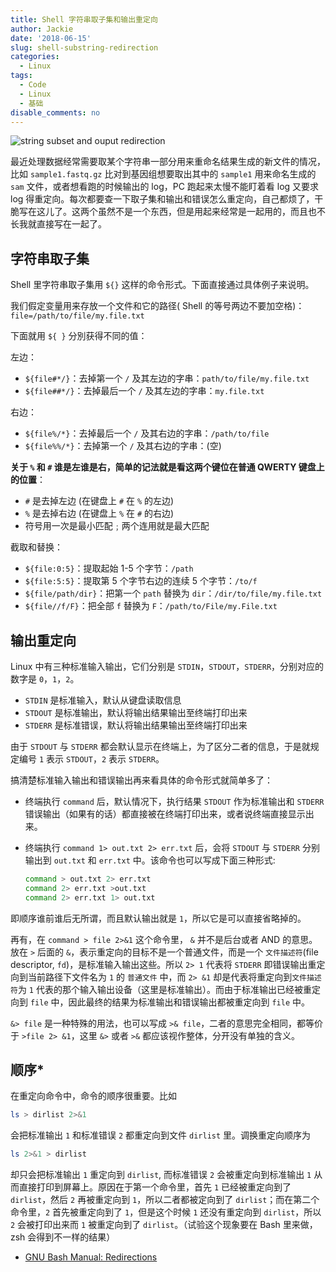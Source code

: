```yaml
---
title: Shell 字符串取子集和输出重定向
author: Jackie
date: '2018-06-15'
slug: shell-substring-redirection
categories:
  - Linux
tags:
  - Code
  - Linux
  - 基础
disable_comments: no
---
```


![string subset and ouput redirection](/post/2018-06-15-shell-substring-redirection_files/screenshot_2018-06-15_10-22-22.png)


最近处理数据经常需要取某个字符串一部分用来重命名结果生成的新文件的情况，比如 `sample1.fastq.gz` 比对到基因组想要取出其中的 `sample1` 用来命名生成的 `sam` 文件，或者想看跑的时候输出的 log，PC 跑起来太慢不能盯着看  log 又要求 log 得重定向。每次都要查一下取子集和输出和错误怎么重定向，自己都烦了，干脆写在这儿了。这两个虽然不是一个东西，但是用起来经常是一起用的，而且也不长我就直接写在一起了。

## 字符串取子集

Shell 里字符串取子集用 `${}` 这样的命令形式。下面直接通过具体例子来说明。

我们假定变量用来存放一个文件和它的路径( Shell 的等号两边不要加空格)： `file=/path/to/file/my.file.txt`

下面就用 `${ }` 分別获得不同的值：

左边：

- `${file#*/}`：去掉第一个 `/` 及其左边的字串：`path/to/file/my.file.txt`
- `${file##*/}`：去掉最后一个 `/` 及其左边的字串：`my.file.txt`

右边：

- `${file%/*}`：去掉最后一个 `/` 及其右边的字串：`/path/to/file`
- `${file%%/*}`：去掉第一个 `/` 及其右边的字串：(空)

__关于 `%` 和 `#` 谁是左谁是右，简单的记法就是看这两个键位在普通 QWERTY 键盘上的位置__：

- `#`  是去掉左边 (在键盘上 `#` 在 `%` 的左边)
- `%` 是去掉右边 (在键盘上 `%` 在 `#` 的右边)
- 符号用一次是最小匹配﹔两个连用就是最大匹配

截取和替换：

- `${file:0:5}`：提取起始 1-5 个字节：`/path`
- `${file:5:5}`：提取第 5 个字节右边的连续 5 个字节：`/to/f`
- `${file/path/dir}`：把第一个 `path` 替换为 `dir`：`/dir/to/file/my.file.txt`
- `${file//f/F}`：把全部 `f` 替换为 `F`：`/path/to/File/my.File.txt`


## 输出重定向

Linux 中有三种标准输入输出，它们分别是 `STDIN`，`STDOUT`，`STDERR`，分别对应的数字是 `0`，`1`，`2`。

- `STDIN` 是标准输入，默认从键盘读取信息
- `STDOUT` 是标准输出，默认将输出结果输出至终端打印出来
- `STDERR` 是标准错误，默认将输出结果输出至终端打印出来

由于 `STDOUT` 与 `STDERR` 都会默认显示在终端上，为了区分二者的信息，于是就规定编号 `1` 表示 `STDOUT`，`2` 表示 `STDERR`。

搞清楚标准输入输出和错误输出再来看具体的命令形式就简单多了：

- 终端执行 `command` 后，默认情况下，执行结果 `STDOUT` 作为标准输出和 `STDERR` 错误输出（如果有的话）都直接被在终端打印出来，或者说终端直接显示出来。

- 终端执行 `command 1> out.txt 2> err.txt` 后，会将 `STDOUT` 与 `STDERR` 分别输出到 `out.txt` 和 `err.txt` 中。该命令也可以写成下面三种形式:
    ```bash
    command > out.txt 2> err.txt
    command 2> err.txt >out.txt
    command 2> err.txt 1> out.txt
    ```
即顺序谁前谁后无所谓，而且默认输出就是 `1`，所以它是可以直接省略掉的。

再有，在 `command > file 2>&1` 这个命令里， `&` 并不是后台或者 AND 的意思。放在 `>` 后面的 `&`，表示重定向的目标不是一个普通文件，而是一个 `文件描述符`(file descriptor, `fd`)，是标准输入输出这些。所以 `2> 1` 代表将 `STDERR` 即错误输出重定向到当前路径下文件名为 `1` 的 `普通文件` 中，而 `2> &1` 却是代表将重定向到`文件描述符`为 `1` 代表的那个输入输出设备（这里是标准输出）。而由于标准输出已经被重定向到 `file` 中，因此最终的结果为标准输出和错误输出都被重定向到 `file` 中。

`&> file` 是一种特殊的用法，也可以写成 `>& file`，二者的意思完全相同，都等价于 `>file 2> &1`，这里 `&>` 或者 `>&` 都应该视作整体，分开没有单独的含义。


## **顺序***

在重定向命令中，命令的顺序很重要。比如

```bash
ls > dirlist 2>&1
```

会把标准输出 `1` 和标准错误 `2` 都重定向到文件 `dirlist` 里。调换重定向顺序为

```bash
ls 2>&1 > dirlist
```

却只会把标准输出 `1` 重定向到 `dirlist`, 而标准错误 `2` 会被重定向到标准输出 `1` 从而直接打印到屏幕上。原因在于第一个命令里，首先 `1` 已经被重定向到了 `dirlist`，然后 `2` 再被重定向到 `1`，所以二者都被定向到了 `dirlist`；而在第二个命令里，`2` 首先被重定向到了 `1`，但是这个时候 `1` 还没有重定向到 `dirlist`，所以 `2` 会被打印出来而 `1` 被重定向到了 `dirlist`。（试验这个现象要在 Bash 里来做，zsh 会得到不一样的结果）


- [GNU Bash Manual: Redirections](https://www.gnu.org/software/bash/manual/html_node/Redirections.html)